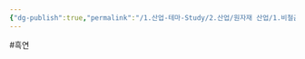 ```yaml
---
{"dg-publish":true,"permalink":"/1.산업-테마-Study/2.산업/원자재 산업/1.비철금속/★ 비철금속 & 귀금속/흑연/흑연/","created":"2024-11-20T21:02:28.752+09:00","updated":"2025-06-25T16:10:14.118+09:00"}
---
```


#흑연 